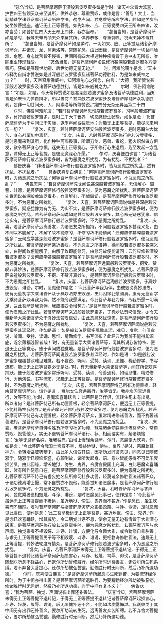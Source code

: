 <!-- { "loadSidebar": true } -->
　　“苾刍当知，是菩萨摩诃萨于深般若波罗蜜多如是学时，诸天神众皆大欢喜，护世四王各领天众来至其所，供养恭敬、尊重赞叹，咸作是言：‘善哉！大士，当勤精进学诸菩萨摩诃萨众所应学法，勿学声闻、独觉乘等所应学法，若如是学疾当安坐妙菩提座，速证无上正等菩提。如先如来、应、正等觉受四天王所奉四钵，汝亦当受；如昔护世四大天王奉上四钵，我亦当奉。’
　　“苾刍当知，是菩萨摩诃萨如是学时，我等天帝尚领天众来至其所，供养恭敬、尊重赞叹，况余天神不诣其所？
　　“苾刍当知，是菩萨摩诃萨如是学时，一切如来、应、正等觉及诸菩萨摩诃萨众，并诸天、龙、阿素洛等，常随护念。由此因缘，是菩萨摩诃萨一切世间险难、危厄、身心忧苦皆不侵害，世间所有四大相违种种疾病皆于身中永无所有，唯除重业转现轻受。
　　“苾刍当知，是菩萨摩诃萨如说修行甚深般若波罗蜜多方便善巧，获如是等现世功德、后世功德无量无边。”
　　时，阿难陀窃作是念：“天主帝释为自辩才赞说如是甚深般若波罗蜜多及诸菩萨功德胜利，为是如来威神之力？”
　　时，天帝释承佛威神，知阿难陀心之所念，白言：“大德，我所赞说甚深般若波罗蜜多及诸菩萨功德胜利，皆是如来威神之力。”
　　尔时，佛告阿难陀言：“如是，如是，今天帝释赞说如是甚深般若波罗蜜多及诸菩萨功德胜利，当知皆是如来神力非自辩才。所以者何？甚深般若波罗蜜多及诸菩萨摩诃萨众功德胜利，定非一切世间天、人、阿素洛等所能赞说。”第四分无杂无异品第二十四
　　尔时，佛告阿难陀言：“若时菩萨摩诃萨思惟般若波罗蜜多，习学般若波罗蜜多，修行般若波罗蜜多，是时三千大千世界一切恶魔皆生犹豫，咸作是念：‘此菩萨摩诃萨为于中间证于实际，退堕声闻或独觉地；为趣无上正等菩提，能尽未来利乐一切？’
　　“复次，庆喜，若时菩萨摩诃萨安住般若波罗蜜多，是时恶魔生大忧苦，身心战栗如中毒箭。
　　“复次，庆喜，若时菩萨摩诃萨修行般若波罗蜜多，是时恶魔来到其所，化作种种可怖畏事，所谓刀剑、恶兽、毒蛇，猛火炽然四方俱发，欲令菩萨身心惊惧，迷失无上正等觉心，于所修行心生退屈，乃至发起一念乱意，障碍无上正等菩提，是彼恶魔深心所愿。”
　　尔时，庆喜便白佛言：“为诸菩萨摩诃萨修行般若波罗蜜多时，皆为恶魔之所扰乱，为有扰乱、不扰乱者？”
　　佛告庆喜：“非诸菩萨摩诃萨修行般若波罗蜜多时，皆为恶魔之所扰乱，然有扰乱、不扰乱者。”
　　具寿庆喜复白佛言：“何等菩萨摩诃萨修行般若波罗蜜多时，为诸恶魔之所扰乱？何等菩萨摩诃萨修行般若波罗蜜多时，不为恶魔之所扰乱？”
　　佛告庆喜：“若菩萨摩诃萨先世闻说甚深般若波罗蜜多，无信解心、毁訾、诽谤，是菩萨摩诃萨修行般若波罗蜜多时，便为恶魔之所扰乱。若菩萨摩诃萨先世闻说甚深般若波罗蜜多，有信解心、不起毁谤，是菩萨摩诃萨修行般若波罗蜜多时，不为恶魔之所扰乱。
　　“复次，庆喜，若菩萨摩诃萨闻说如是甚深般若波罗蜜多，疑惑犹豫为有为无、为实不实，是菩萨摩诃萨修行般若波罗蜜多时，便为恶魔之所扰乱。若菩萨摩诃萨闻说如是甚深般若波罗蜜多，其心都无疑惑犹豫、信定实有，是菩萨摩诃萨修行般若波罗蜜多时，不为恶魔之所扰乱。
　　“复次，庆喜，若菩萨摩诃萨远离善友，为诸恶友之所摄持，不闻般若波罗蜜多甚深义处，由不闻故不能解了，不解了故不能修习，不修习故不能请问：云何应修甚深般若波罗蜜多？云何应学甚深般若波罗蜜多？是菩萨摩诃萨修行般若波罗蜜多时，便为恶魔之所扰乱。若菩萨摩诃萨亲近善友，不为恶友之所摄持，得闻般若波罗蜜多甚深义处，由得闻故便能解了，由解了故即能修习，由修习故便能请问：云何应修甚深般若波罗蜜多？云何应学甚深般若波罗蜜多？是菩萨摩诃萨修行般若波罗蜜多时，不为恶魔之所扰乱。
　　“复次，庆喜，若菩萨摩诃萨远离般若波罗蜜多，摄受、赞叹非真妙法，是菩萨摩诃萨修行般若波罗蜜多时，便为恶魔之所扰乱。若菩萨摩诃萨亲近般若波罗蜜多，不摄、不赞非真妙法，是菩萨摩诃萨修行般若波罗蜜多时，不为恶魔之所扰乱。
　　“复次，庆喜，若菩萨摩诃萨远离般若波罗蜜多，于真妙法毁訾、诽谤。尔时，恶魔便作是念：‘今此菩萨与我为伴，由彼毁谤真妙法故，便有无量初学大乘诸菩萨众于真妙法亦生毁谤，由此因缘我愿圆满。虽有无量新学大乘诸菩萨众与我为伴，然不能令我愿满足，今此菩萨与我为伴，令我所愿一切满足，故此菩萨是我真伴，我应摄受令增势力。’是菩萨摩诃萨修行般若波罗蜜多时，便为恶魔之所扰乱。若菩萨摩诃萨亲近般若波罗蜜多，于真妙法赞叹信受，亦令无量新学大乘诸菩萨众于真妙法赞叹信受，由此恶魔愁忧惊怖，是菩萨摩诃萨修行般若波罗蜜多时，不为恶魔之所扰乱。
　　“复次，庆喜，若菩萨摩诃萨闻说般若波罗蜜多甚深经时，作如是语：‘如是般若波罗蜜多理趣甚深、难见、难觉，何用宣说、听闻、受持、读诵、思惟、精勤修学、书写流布？此经典为我尚不能得其源底，况余薄福浅智者哉！’时，有无量新学大乘诸菩萨等，闻其所说心皆惊怖，便退无上正等觉心，堕于声闻或独觉地。是菩萨摩诃萨修行般若波罗蜜多时，便为恶魔之所扰乱。若菩萨摩诃萨闻说般若波罗蜜多甚深经时，作如是语：‘如是般若波罗蜜多理趣甚深难见难觉，若不宣说、听闻、受持、读诵、思惟、精勤修学、书写流布，能证无上正等菩提必无是处。’时，有无量新学大乘诸菩萨等，闻其所说欢喜踊跃，便于般若波罗蜜多常乐听闻、受持、读诵、令善通利、如理思惟、精进修行、为他演说、书写流布，求趣无上正等菩提。是菩萨摩诃萨修行般若波罗蜜多时，不为恶魔之所扰乱。
　　“复次，庆喜，若菩萨摩诃萨恃己所有功德善根，轻余菩萨摩诃萨众，谓作是言：‘我能安住真远离行，汝等皆无。我能修习真远离行，汝等不能。’尔时，恶魔欢喜踊跃言：‘此菩萨是吾伴侣，流转生死未有出期。所以者何？是诸菩萨恃己所有功德善根，轻余菩萨摩诃萨众，便远无上正等菩提，不能精勤空我境界。’是菩萨摩诃萨修行般若波罗蜜多时，便为恶魔之所扰乱。若菩萨摩诃萨不恃己有功德善根，轻余菩萨摩诃萨众，虽常精进修诸善法，而不执著诸善法相，是菩萨摩诃萨修行般若波罗蜜多时，不为恶魔之所扰乱。
　　“复次，庆喜，若菩萨摩诃萨自恃名姓及所修习杜多功德，轻蔑诸余修胜善法诸菩萨众，常自赞叹、毁訾他人，实无不退转菩萨摩诃萨诸行、状、相而谓实有，起诸烦恼言：‘汝等无菩萨名姓，唯我独有。’由增上慢轻余菩萨。尔时，恶魔便大欢喜，作如是念：‘今此菩萨令我国土宫殿不空，增益地狱、傍生、鬼界。’是时，恶魔助其神力，令转增益威势辩才，由此多人信受其语，因斯劝发同彼恶见，同恶见已随彼邪学，随邪学已烦恼炽盛，心颠倒故，诸所发起身、语、意业皆能感得不可爱乐衰损苦果。由此因缘，增长地狱、傍生、鬼界，令魔宫殿国土充满，由此恶魔欢喜踊跃，诸有所作随意自在。是菩萨摩诃萨修行般若波罗蜜多时，便为恶魔之所扰乱。若菩萨摩诃萨不恃己有虚妄姓名及所修习杜多功德，轻蔑诸余修胜善法诸菩萨众，于诸功德离增上慢，常不自赞亦不毁他，能善觉知诸恶魔事，是菩萨摩诃萨修行般若波罗蜜多时，不为恶魔之所扰乱。
　　“复次，庆喜，若时菩萨摩诃萨与求声闻、独觉乘者更相毁蔑、斗诤、诽谤，是时恶魔见此事已，便作是念：‘今此菩萨虽远无上正等菩提而不极远，虽近地狱、傍生、鬼界而不甚近。’作是念已，虽生欢喜而不踊跃。若时菩萨摩诃萨与诸菩萨摩诃萨众更相毁蔑、斗诤、诽谤，是时恶魔见此事已，便作是念：‘此二菩萨极远无上正等菩提，甚近地狱、傍生、鬼界。’作是念已欢喜踊跃，增其威势，令二朋党斗诤不息，使余无量无边有情皆于大乘深心厌离。是菩萨摩诃萨修行般若波罗蜜多时，便为恶魔之所扰乱。若菩萨摩诃萨与求声闻、独觉乘者不相毁蔑、斗诤、诽谤，方便化导令趣大乘，或令勤修自乘胜善；与求无上正等菩提善男子等不相毁蔑、斗诤、诽谤，更相教诲修胜善法，速趣无上正等菩提，转妙法轮度有情众。是菩萨摩诃萨修行般若波罗蜜多时，不为恶魔之所扰乱。
　　“复次，庆喜，若菩萨摩诃萨未得无上正等菩提不退转记，于得无上正等菩提不退转记诸菩萨摩诃萨起损害心，斗诤、轻蔑、骂辱、诽谤，是菩萨摩诃萨随起尔所念不饶益心，还退尔所劫曾修胜行，经尔所时远离善友，还受尔所生死系缚。若不弃舍大菩提心，还尔所劫被弘誓铠，勤修胜行时无间断，然后乃补所退功德。”
　　尔时，庆喜便白佛言：“是菩萨摩诃萨所起恶心生死罪苦，为要流转经尔所时，为于中间亦得出离？是菩萨摩诃萨所退胜行，为要精勤经尔所劫被弘誓铠，修诸胜行时无间断，然后乃补所退功德，为于中间有复本义？”
　　佛告庆喜：“我为菩萨、独觉、声闻说有出罪还补善法。
　　“庆喜当知，若菩萨摩诃萨未得无上正等菩提不退转记，于得无上正等菩提不退转记诸菩萨摩诃萨起损害心，斗诤、轻蔑、毁辱、诽谤，后无惭愧怀恶不舍，不能如法发露悔过。我说彼类于其中间无有出罪还补善义，要尔所劫流转生死，远离善友众苦所缚。若不弃舍大菩提心，要尔所劫被弘誓铠，勤修胜行时无间断，然后乃补所退功德。
